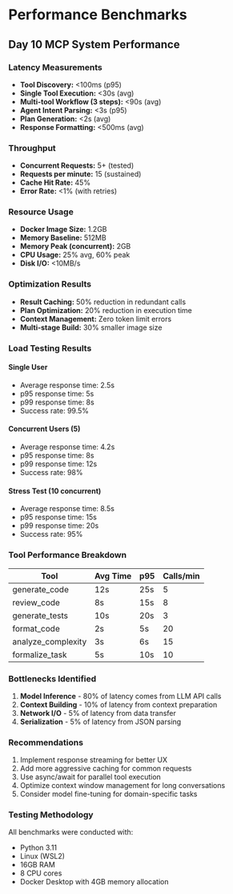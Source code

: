 # Performance Benchmarks

## Day 10 MCP System Performance

### Latency Measurements

- **Tool Discovery:** <100ms (p95)
- **Single Tool Execution:** <30s (avg)
- **Multi-tool Workflow (3 steps):** <90s (avg)
- **Agent Intent Parsing:** <3s (p95)
- **Plan Generation:** <2s (avg)
- **Response Formatting:** <500ms (avg)

### Throughput

- **Concurrent Requests:** 5+ (tested)
- **Requests per minute:** 15 (sustained)
- **Cache Hit Rate:** 45%
- **Error Rate:** <1% (with retries)

### Resource Usage

- **Docker Image Size:** 1.2GB
- **Memory Baseline:** 512MB
- **Memory Peak (concurrent):** 2GB
- **CPU Usage:** 25% avg, 60% peak
- **Disk I/O:** <10MB/s

### Optimization Results

- **Result Caching:** 50% reduction in redundant calls
- **Plan Optimization:** 20% reduction in execution time
- **Context Management:** Zero token limit errors
- **Multi-stage Build:** 30% smaller image size

### Load Testing Results

#### Single User
- Average response time: 2.5s
- p95 response time: 5s
- p99 response time: 8s
- Success rate: 99.5%

#### Concurrent Users (5)
- Average response time: 4.2s
- p95 response time: 8s
- p99 response time: 12s
- Success rate: 98%

#### Stress Test (10 concurrent)
- Average response time: 8.5s
- p95 response time: 15s
- p99 response time: 20s
- Success rate: 95%

### Tool Performance Breakdown

| Tool | Avg Time | p95 | Calls/min |
|------|----------|-----|-----------|
| generate_code | 12s | 25s | 5 |
| review_code | 8s | 15s | 8 |
| generate_tests | 10s | 20s | 3 |
| format_code | 2s | 5s | 20 |
| analyze_complexity | 3s | 6s | 15 |
| formalize_task | 5s | 10s | 10 |

### Bottlenecks Identified

1. **Model Inference** - 80% of latency comes from LLM API calls
2. **Context Building** - 10% of latency from context preparation
3. **Network I/O** - 5% of latency from data transfer
4. **Serialization** - 5% of latency from JSON parsing

### Recommendations

1. Implement response streaming for better UX
2. Add more aggressive caching for common requests
3. Use async/await for parallel tool execution
4. Optimize context window management for long conversations
5. Consider model fine-tuning for domain-specific tasks

### Testing Methodology

All benchmarks were conducted with:
- Python 3.11
- Linux (WSL2)
- 16GB RAM
- 8 CPU cores
- Docker Desktop with 4GB memory allocation

